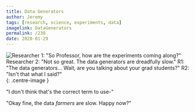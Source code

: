 ```yaml
---
title: Data Generators
author: Jeremy
tags: [research, science, experiments, data]
imagelink: DataGenerators
permalink: /230
date: 2020-01-29
---
```


![Researcher 1: "So Professor, how are the experiments coming along?" Researcher 2: "Not so great. The data generators are dreadfully slow." R1: "The data generators... Wait, are you talking about your grad students?" R2: "Isn't that what I said?"](https://res.cloudinary.com/dh3hm8pb7/image/upload/c_scale,q_auto:best/v1535842782/Handwaving/Published/DataGenerators.png){: .centre-image }

"I don't think that's the correct term to use-"

"Okay fine, the data *farmers* are slow. Happy now?"

